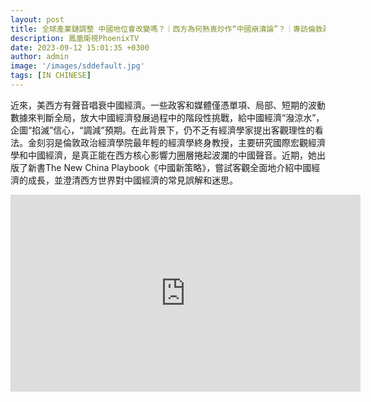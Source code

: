 ```yaml
---
layout: post
title: 全球產業鏈調整 中國地位會改變嗎？｜西方為何熱衷炒作“中國崩潰論”？｜專訪倫敦政治經濟學院教授金刻羽｜風雲對話｜
description: 鳳凰衛視PhoenixTV
date: 2023-09-12 15:01:35 +0300
author: admin
image: '/images/sddefault.jpg'
tags: [IN CHINESE]
---
```



近來，美西方有聲音唱衰中國經濟。一些政客和媒體僅憑單項、局部、短期的波動數據來判斷全局，放大中國經濟發展過程中的階段性挑戰，給中國經濟“潑涼水”，企圖“掐滅”信心，“調減”預期。在此背景下，仍不乏有經濟學家提出客觀理性的看法。金刻羽是倫敦政治經濟學院最年輕的經濟學終身教授，主要研究國際宏觀經濟學和中國經濟，是真正能在西方核心影響力圈層捲起波瀾的中國聲音。近期，她出版了新書The New China Playbook《中國新策略》，嘗試客觀全面地介紹中國經濟的成長，並澄清西方世界對中國經濟的常見誤解和迷思。

<iframe width="560" height="315" src="https://www.youtube.com/embed/RMSHiKGexDw?si=AYBLN8Yk1T-aKUh_" title="YouTube video player" frameborder="0" allow="accelerometer; autoplay; clipboard-write; encrypted-media; gyroscope; picture-in-picture; web-share" referrerpolicy="strict-origin-when-cross-origin" allowfullscreen></iframe>
